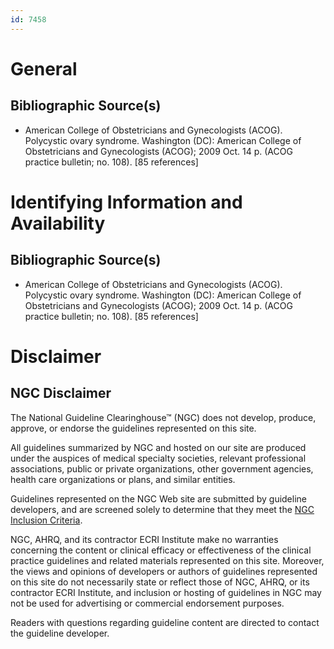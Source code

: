 ```yaml
---
id: 7458
---
```


# General

## Bibliographic Source(s)

- American College of Obstetricians and Gynecologists (ACOG). Polycystic ovary syndrome. Washington (DC): American College of Obstetricians and Gynecologists (ACOG); 2009 Oct. 14 p. (ACOG practice bulletin; no. 108). [85 references]

# Identifying Information and Availability

## Bibliographic Source(s)

- American College of Obstetricians and Gynecologists (ACOG). Polycystic ovary syndrome. Washington (DC): American College of Obstetricians and Gynecologists (ACOG); 2009 Oct. 14 p. (ACOG practice bulletin; no. 108). [85 references]

# Disclaimer

## NGC Disclaimer

The National Guideline Clearinghouse™ (NGC) does not develop, produce, approve, or endorse the guidelines represented on this site.

All guidelines summarized by NGC and hosted on our site are produced under the auspices of medical specialty societies, relevant professional associations, public or private organizations, other government agencies, health care organizations or plans, and similar entities.

Guidelines represented on the NGC Web site are submitted by guideline developers, and are screened solely to determine that they meet the [NGC Inclusion Criteria](/help-and-about/summaries/inclusion-criteria).

NGC, AHRQ, and its contractor ECRI Institute make no warranties concerning the content or clinical efficacy or effectiveness of the clinical practice guidelines and related materials represented on this site. Moreover, the views and opinions of developers or authors of guidelines represented on this site do not necessarily state or reflect those of NGC, AHRQ, or its contractor ECRI Institute, and inclusion or hosting of guidelines in NGC may not be used for advertising or commercial endorsement purposes.

Readers with questions regarding guideline content are directed to contact the guideline developer.

